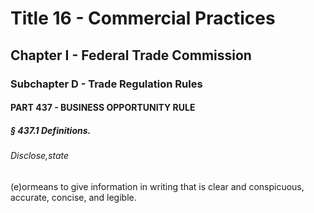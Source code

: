 
# Title 16 - Commercial Practices
## Chapter I - Federal Trade Commission
### Subchapter D - Trade Regulation Rules
#### PART 437 - BUSINESS OPPORTUNITY RULE
##### § 437.1 Definitions.
###### Disclose,state

(e)ormeans to give information in writing that is clear and conspicuous, accurate, concise, and legible.
